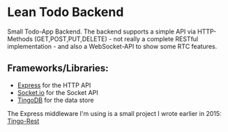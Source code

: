 
# Lean Todo Backend

Small Todo-App Backend. The backend supports a simple API via
HTTP-Methods (GET,POST,PUT,DELETE) - not really a complete
RESTful implementation - and also a WebSocket-API to show
some RTC features.

## Frameworks/Libraries:

* [Express](http://expressjs.com/) for the HTTP API
* [Socket.io](http://socket.io/) for the Socket API
* [TingoDB](http://www.tingodb.com/) for the data store

The Express middleware I'm using is a small project I wrote earlier in 2015:
[Tingo-Rest](https://www.npmjs.com/package/tingo-rest)

